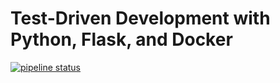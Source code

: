 # Test-Driven Development with Python, Flask, and Docker

[![pipeline status](https://gitlab.com/prastitisangelos/flask-tdd-docker/badges/master/pipeline.svg)](https://gitlab.com/prastitisangelos/flask-tdd-docker/commits/master)